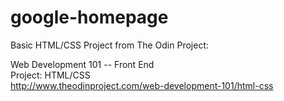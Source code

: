 # google-homepage
Basic HTML/CSS Project from The Odin Project:  

Web Development 101 -- Front End  
Project: HTML/CSS  
http://www.theodinproject.com/web-development-101/html-css